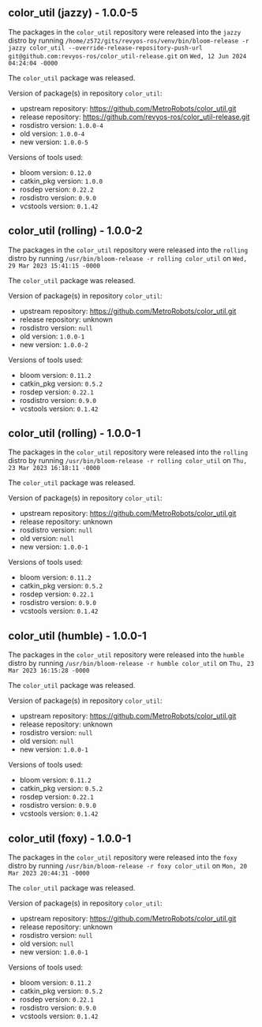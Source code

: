 ## color_util (jazzy) - 1.0.0-5

The packages in the `color_util` repository were released into the `jazzy` distro by running `/home/z572/gits/revyos-ros/venv/bin/bloom-release -r jazzy color_util --override-release-repository-push-url git@github.com:revyos-ros/color_util-release.git` on `Wed, 12 Jun 2024 04:24:04 -0000`

The `color_util` package was released.

Version of package(s) in repository `color_util`:

- upstream repository: https://github.com/MetroRobots/color_util.git
- release repository: https://github.com/revyos-ros/color_util-release.git
- rosdistro version: `1.0.0-4`
- old version: `1.0.0-4`
- new version: `1.0.0-5`

Versions of tools used:

- bloom version: `0.12.0`
- catkin_pkg version: `1.0.0`
- rosdep version: `0.22.2`
- rosdistro version: `0.9.0`
- vcstools version: `0.1.42`


## color_util (rolling) - 1.0.0-2

The packages in the `color_util` repository were released into the `rolling` distro by running `/usr/bin/bloom-release -r rolling color_util` on `Wed, 29 Mar 2023 15:41:15 -0000`

The `color_util` package was released.

Version of package(s) in repository `color_util`:

- upstream repository: https://github.com/MetroRobots/color_util.git
- release repository: unknown
- rosdistro version: `null`
- old version: `1.0.0-1`
- new version: `1.0.0-2`

Versions of tools used:

- bloom version: `0.11.2`
- catkin_pkg version: `0.5.2`
- rosdep version: `0.22.1`
- rosdistro version: `0.9.0`
- vcstools version: `0.1.42`


## color_util (rolling) - 1.0.0-1

The packages in the `color_util` repository were released into the `rolling` distro by running `/usr/bin/bloom-release -r rolling color_util` on `Thu, 23 Mar 2023 16:18:11 -0000`

The `color_util` package was released.

Version of package(s) in repository `color_util`:

- upstream repository: https://github.com/MetroRobots/color_util.git
- release repository: unknown
- rosdistro version: `null`
- old version: `null`
- new version: `1.0.0-1`

Versions of tools used:

- bloom version: `0.11.2`
- catkin_pkg version: `0.5.2`
- rosdep version: `0.22.1`
- rosdistro version: `0.9.0`
- vcstools version: `0.1.42`


## color_util (humble) - 1.0.0-1

The packages in the `color_util` repository were released into the `humble` distro by running `/usr/bin/bloom-release -r humble color_util` on `Thu, 23 Mar 2023 16:15:28 -0000`

The `color_util` package was released.

Version of package(s) in repository `color_util`:

- upstream repository: https://github.com/MetroRobots/color_util.git
- release repository: unknown
- rosdistro version: `null`
- old version: `null`
- new version: `1.0.0-1`

Versions of tools used:

- bloom version: `0.11.2`
- catkin_pkg version: `0.5.2`
- rosdep version: `0.22.1`
- rosdistro version: `0.9.0`
- vcstools version: `0.1.42`


## color_util (foxy) - 1.0.0-1

The packages in the `color_util` repository were released into the `foxy` distro by running `/usr/bin/bloom-release -r foxy color_util` on `Mon, 20 Mar 2023 20:44:31 -0000`

The `color_util` package was released.

Version of package(s) in repository `color_util`:

- upstream repository: https://github.com/MetroRobots/color_util.git
- release repository: unknown
- rosdistro version: `null`
- old version: `null`
- new version: `1.0.0-1`

Versions of tools used:

- bloom version: `0.11.2`
- catkin_pkg version: `0.5.2`
- rosdep version: `0.22.1`
- rosdistro version: `0.9.0`
- vcstools version: `0.1.42`


